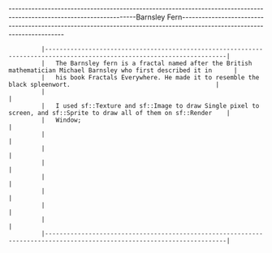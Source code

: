 ---------------------------------------------------------------------------------------------------------------------Barnsley Fern------------------------------------------------------------------------------------------------------------------------

             |------------------------------------------------------------------------------------------------------------------------|
             |   The Barnsley fern is a fractal named after the British mathematician Michael Barnsley who first described it in      |
             |   his book Fractals Everywhere. He made it to resemble the black spleenwort.                                        |
             |                                                                                                                        |
             |   I used sf::Texture and sf::Image to draw Single pixel to screen, and sf::Sprite to draw all of them on sf::Render    |
             |   Window;                                                                                                              |
             |                                                                                                                        |
             |                                                                                                                        |
             |                                                                                                                        |
             |                                                                                                                        |
             |                                                                                                                        |
             |                                                                                                                        |
             |                                                                                                                        |
             |------------------------------------------------------------------------------------------------------------------------|
